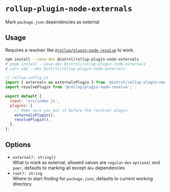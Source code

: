 # `rollup-plugin-node-externals`

Mark `package.json` dependencies as external

## Usage

Requires a resolver like [`@rollup/plugin-node-resolve`][1] to work.

```sh
npm install --save-dev @intrnl/rollup-plugin-node-externals
# pnpm install --save-dev @intrnl/rollup-plugin-node-externals
# yarn add --dev @intrnl/rollup-plugin-node-externals
```

```js
// rollup.config.js
import { externals as externalsPlugin } from '@intrnl/rollup-plugin-node-externals';
import resolvePlugin from '@rollup/plugin-node-resolve';

export default {
  input: 'src/index.js',
  plugins: [
    // Make sure you put it before the resolver plugin
    externalsPlugin(),
    resolvePlugin(),
  ],
};
```

## Options

- `external?: string[]`  
  What to mark as external, allowed values are `regular` `dev` `optional` and
  `peer`, defaults to marking all except `dev` dependencies
- `root?: string`  
  Where to start finding for `package.json`, defaults to current working
  directory


[1]: https://github.com/rollup/plugins/tree/master/packages/node-resolve

